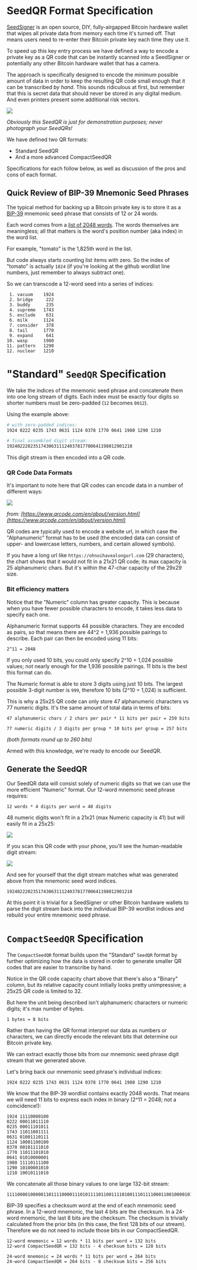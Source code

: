 # SeedQR Format Specification

[SeedSigner](https://github.com/SeedSigner/seedsigner/) is an open source, DIY, fully-airgapped Bitcoin hardware wallet that wipes all private data from memory each time it's turned off. That means users need to re-enter their Bitcoin private key each time they use it.

To speed up this key entry process we have defined a way to encode a private key as a QR code that can be instantly scanned into a SeedSigner or potentially any other Bitcoin hardware wallet that has a camera.

The approach is specifically designed to encode the minimum possible amount of data in order to keep the resulting QR code small enough that it can be transcribed *by hand*. This sounds ridiculous at first, but remember that this is secret data that should never be stored in any digital medium. And even printers present some additional risk vectors.

<img src="img/handmade_qr.jpg">

*Obviously this SeedQR is just for demonstration purposes; never photograph your SeedQRs!*


We have defined two QR formats:
* Standard SeedQR
* And a more advanced CompactSeedQR

Specifications for each follow below, as well as discussion of the pros and cons of each format.

## Quick Review of BIP-39 Mnemonic Seed Phrases
The typical method for backing up a Bitcoin private key is to store it as a [BIP-39](https://github.com/bitcoin/bips/blob/master/bip-0039.mediawiki) mnemonic seed phrase that consists of 12 or 24 words.

Each word comes from a [list of 2048 words](https://github.com/bitcoin/bips/blob/master/bip-0039/english.txt). The words themselves are meaningless; all that matters is the word's position number (aka index) in the word list.

For example, "tomato" is the 1,825th word in the list.

But code always starts counting list items with zero. So the index of "tomato" is actually `1824` (if you're looking at the github wordlist line numbers, just remember to always subtract one).

So we can transcode a 12-word seed into a series of indices:

```
 1. vacuum    1924
 2. bridge     222
 3. buddy      235
 4. supreme   1743
 5. exclude    631
 6. milk      1124
 7. consider   378
 8. tail      1770
 9. expand     641
10. wasp      1980
11. pattern   1290
12. nuclear   1210
```

# "Standard" `SeedQR` Specification
We take the indices of the mnemonic seed phrase and concatenate them into one long stream of digits. Each index must be exactly four digits so shorter numbers must be zero-padded (`12` becomes `0012`).

Using the example above:

```bash
# with zero-padded indices:
1924 0222 0235 1743 0631 1124 0378 1770 0641 1980 1290 1210

# final assembled digit stream:
192402220235174306311124037817700641198012901210
```

This digit stream is then encoded into a QR code.


### QR Code Data Formats
It's important to note here that QR codes can encode data in a number of different ways:

<img src="img/qrcode_capacity.png">

*from: [https://www.qrcode.com/en/about/version.html](https://www.qrcode.com/en/about/version.html)*

QR codes are typically used to encode a website url, in which case the "Alphanumeric" format has to be used (the encoded data can consist of upper- and lowercase letters, numbers, and certain allowed symbols).

If you have a long url like `https://ohnoihavealongurl.com` (29 characters), the chart shows that it would not fit in a 21x21 QR code; its max capacity is 25 alphanumeric chars. But it's within the 47-char capacity of the 29x29 size.

### Bit efficiency matters
Notice that the "Numeric" column has greater capacity. This is because when you have fewer possible characters to encode, it takes less data to specify each one.

Alphanumeric format supports 44 possible characters. They are encoded as pairs, so that means there are 44^2 = 1,936 possible pairings to describe. Each pair can then be encoded using 11 bits:

```
2^11 = 2048
```

If you only used 10 bits, you could only specify 2^10 = 1,024 possible values; not nearly enough for the 1,936 possible pairings. 11 bits is the best this format can do.

The Numeric format is able to store 3 digits using just 10 bits. The largest possible 3-digit number is `999`, therefore 10 bits (2^10 = 1,024) is sufficient.

This is why a 25x25 QR code can only store 47 alphanumeric characters vs 77 numeric digits. It's the same amount of total data in terms of bits:

```
47 alphanumeric chars / 2 chars per pair * 11 bits per pair = 259 bits

77 numeric digits / 3 digits per group * 10 bits per group = 257 bits
```
*(both formats round up to 260 bits)*

Armed with this knowledge, we're ready to encode our SeedQR.


## Generate the SeedQR
Our SeedQR data will consist solely of numeric digits so that we can use the more efficient "Numeric" format. Our 12-word mnemonic seed phrase requires:

```
12 words * 4 digits per word = 48 digits
```

48 numeric digits won't fit in a 21x21 (max Numeric capacity is 41) but will easily fit in a 25x25:

<img src="img/standard_12word.png">

If you scan this QR code with your phone, you'll see the human-readable digit stream:

<img src="img/phone_screenshot.jpg">

And see for yourself that the digit stream matches what was generated above from the mnemonic seed word indices.

```
192402220235174306311124037817700641198012901210
```

At this point it is trivial for a SeedSigner or other Bitcoin hardware wallets to parse the digit stream back into the individual BIP-39 wordlist indices and rebuild your entire mnemonic seed phrase.

# `CompactSeedQR` Specification
The `CompactSeedQR` format builds upon the "Standard" `SeedQR` format by further optimizing how the data is stored in order to generate smaller QR codes that are easier to transcribe by hand.

Notice in the QR code capacity chart above that there's also a "Binary" column, but its relative capacity count initially looks pretty unimpressive; a 25x25 QR code is limited to 32.

But here the unit being described isn't alphanumeric characters or numeric digits; it's max number of bytes.

```
1 bytes = 8 bits
```

Rather than having the QR format interpret our data as numbers or characters, we can directly encode the relevant bits that determine our Bitcoin private key.

We can extract exactly those bits from our mnemonic seed phrase digit stream that we generated above.

Let's bring back our mnemonic seed phrase's individual indices:

```bash
1924 0222 0235 1743 0631 1124 0378 1770 0641 1980 1290 1210
```

We know that the BIP-39 wordlist contains exactly 2048 words. That means we will need 11 bits to express each index in binary (2^11 = 2048; not a coincidence!):
```
1924 11110000100
0222 00011011110
0235 00011101011
1743 11011001111
0631 01001110111
1124 10001100100
0378 00101111010
1770 11011101010
0641 01010000001
1980 11110111100
1290 10100001010
1210 10010111010
```

We concatenate all those binary values to one large 132-bit stream:
```
111100001000001101111000011101011110110011110100111011110001100100001011110101101110101001010000001111101111001010000101010010111010
```

BIP-39 specifies a checksum word at the end of each mnemonic seed phrase. In a 12-word mnemonic, the last 4 bits are the checksum. In a 24-word mnemonic, the last 8 bits are the checksum. The checksum is trivially calculated from the prior bits (in this case, the first 128 bits of our stream). Therefore we do not need to include those bits in our CompactSeedQR.

```
12-word mnemonic = 12 words * 11 bits per word = 132 bits
12-word CompactSeedQR = 132 bits - 4 checksum bits = 128 bits

24-word mnemonic = 24 words * 11 bits per word = 264 bits
24-word CompactSeedQR = 264 bits - 8 checksum bits = 256 bits
```
